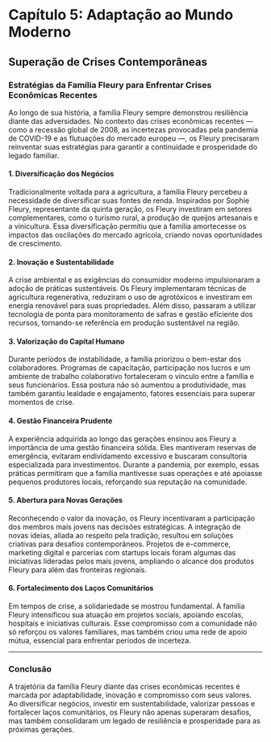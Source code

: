 
# Capítulo 5: Adaptação ao Mundo Moderno

## Superação de Crises Contemporâneas

### Estratégias da Família Fleury para Enfrentar Crises Econômicas Recentes

Ao longo de sua história, a família Fleury sempre demonstrou resiliência diante das adversidades. No contexto das crises econômicas recentes — como a recessão global de 2008, as incertezas provocadas pela pandemia de COVID-19 e as flutuações do mercado europeu —, os Fleury precisaram reinventar suas estratégias para garantir a continuidade e prosperidade do legado familiar.

#### 1. **Diversificação dos Negócios**

Tradicionalmente voltada para a agricultura, a família Fleury percebeu a necessidade de diversificar suas fontes de renda. Inspirados por Sophie Fleury, representante da quinta geração, os Fleury investiram em setores complementares, como o turismo rural, a produção de queijos artesanais e a vinicultura. Essa diversificação permitiu que a família amortecesse os impactos das oscilações do mercado agrícola, criando novas oportunidades de crescimento.

#### 2. **Inovação e Sustentabilidade**

A crise ambiental e as exigências do consumidor moderno impulsionaram a adoção de práticas sustentáveis. Os Fleury implementaram técnicas de agricultura regenerativa, reduziram o uso de agrotóxicos e investiram em energia renovável para suas propriedades. Além disso, passaram a utilizar tecnologia de ponta para monitoramento de safras e gestão eficiente dos recursos, tornando-se referência em produção sustentável na região.

#### 3. **Valorização do Capital Humano**

Durante períodos de instabilidade, a família priorizou o bem-estar dos colaboradores. Programas de capacitação, participação nos lucros e um ambiente de trabalho colaborativo fortaleceram o vínculo entre a família e seus funcionários. Essa postura não só aumentou a produtividade, mas também garantiu lealdade e engajamento, fatores essenciais para superar momentos de crise.

#### 4. **Gestão Financeira Prudente**

A experiência adquirida ao longo das gerações ensinou aos Fleury a importância de uma gestão financeira sólida. Eles mantiveram reservas de emergência, evitaram endividamento excessivo e buscaram consultoria especializada para investimentos. Durante a pandemia, por exemplo, essas práticas permitiram que a família mantivesse suas operações e até apoiasse pequenos produtores locais, reforçando sua reputação na comunidade.

#### 5. **Abertura para Novas Gerações**

Reconhecendo o valor da inovação, os Fleury incentivaram a participação dos membros mais jovens nas decisões estratégicas. A integração de novas ideias, aliada ao respeito pela tradição, resultou em soluções criativas para desafios contemporâneos. Projetos de e-commerce, marketing digital e parcerias com startups locais foram algumas das iniciativas lideradas pelos mais jovens, ampliando o alcance dos produtos Fleury para além das fronteiras regionais.

#### 6. **Fortalecimento dos Laços Comunitários**

Em tempos de crise, a solidariedade se mostrou fundamental. A família Fleury intensificou sua atuação em projetos sociais, apoiando escolas, hospitais e iniciativas culturais. Esse compromisso com a comunidade não só reforçou os valores familiares, mas também criou uma rede de apoio mútua, essencial para enfrentar períodos de incerteza.

---

### **Conclusão**

A trajetória da família Fleury diante das crises econômicas recentes é marcada por adaptabilidade, inovação e compromisso com seus valores. Ao diversificar negócios, investir em sustentabilidade, valorizar pessoas e fortalecer laços comunitários, os Fleury não apenas superaram desafios, mas também consolidaram um legado de resiliência e prosperidade para as próximas gerações.
```
